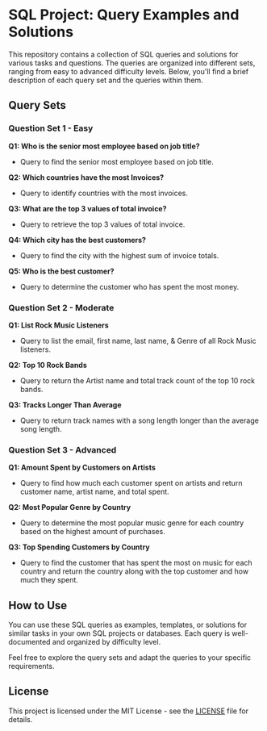 # SQL Project: Query Examples and Solutions

This repository contains a collection of SQL queries and solutions for various tasks and questions. The queries are organized into different sets, ranging from easy to advanced difficulty levels. Below, you'll find a brief description of each query set and the queries within them.

## Query Sets

### Question Set 1 - Easy

**Q1: Who is the senior most employee based on job title?**
- Query to find the senior most employee based on job title.

**Q2: Which countries have the most Invoices?**
- Query to identify countries with the most invoices.

**Q3: What are the top 3 values of total invoice?**
- Query to retrieve the top 3 values of total invoice.

**Q4: Which city has the best customers?**
- Query to find the city with the highest sum of invoice totals.

**Q5: Who is the best customer?**
- Query to determine the customer who has spent the most money.

### Question Set 2 - Moderate

**Q1: List Rock Music Listeners**
- Query to list the email, first name, last name, & Genre of all Rock Music listeners.

**Q2: Top 10 Rock Bands**
- Query to return the Artist name and total track count of the top 10 rock bands.

**Q3: Tracks Longer Than Average**
- Query to return track names with a song length longer than the average song length.

### Question Set 3 - Advanced

**Q1: Amount Spent by Customers on Artists**
- Query to find how much each customer spent on artists and return customer name, artist name, and total spent.

**Q2: Most Popular Genre by Country**
- Query to determine the most popular music genre for each country based on the highest amount of purchases.

**Q3: Top Spending Customers by Country**
- Query to find the customer that has spent the most on music for each country and return the country along with the top customer and how much they spent.

## How to Use

You can use these SQL queries as examples, templates, or solutions for similar tasks in your own SQL projects or databases. Each query is well-documented and organized by difficulty level.

Feel free to explore the query sets and adapt the queries to your specific requirements.

## License

This project is licensed under the MIT License - see the [LICENSE](LICENSE) file for details.
